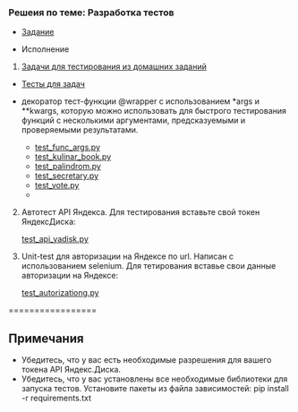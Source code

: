 ### Решеия по теме:  Разработка тестов
  
- [Задание](https://github.com/netology-code/py-homeworks-advanced/tree/new_hw_tests/4.Tests)
  
- Исполнение
1.  [Задачи для тестирования из домашних заданий](/tasks/)
     
   *  [Тесты для задач](/tests/)
  
   * декоратор тест-функции @wrapper с использованием *args и **kwargs, которую можно использовать для быстрого тестирования функций с несколькими аргументами, предсказуемыми и проверяемыми результатами.

   
      *  [test_func_args.py](/tests/test_func_args.py)
      *  [test_kulinar_book.py](/tests/test_kulinar_book.py)
      *  [test_palindrom.py](/tests/test_palindrom.py)
      *  [test_secretary.py](/tests/test_secretary.py)
      *  [test_vote.py](/tests/test_vote.py)
      *  
2. Автотест API Яндекса. Для тестирования вставьте свой токен ЯндексДиска:
   
   [test_api_yadisk.py](/tests/test_api_yadisk.py)

3.  Unit-test для авторизации на Яндексе по url. Написан с использованием selenium.
Для тетирования вставье свои данные авторизации на Яндексе:

      [test_autorizationg.py](/tests/test_autorizationg.py)

=================
## Примечания

- Убедитесь, что у вас есть необходимые разрешения для вашего токена 
API Яндекс.Диска.
- Убедитесь, что у вас установлены все необходимые библиотеки для запуска тестов.
Установите пакеты из файла зависимостей:
pip install -r requirements.txt
